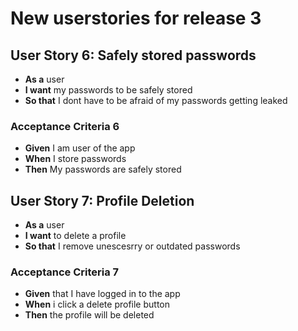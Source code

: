 # New userstories for release 3

## User Story 6: Safely stored passwords

- **As a** user
- **I want** my passwords to be safely stored
- **So that** I dont have to be afraid of my passwords getting leaked

### Acceptance Criteria 6

- **Given** I am user of the app
- **When** I store passwords
- **Then** My passwords are safely stored

## User Story 7: Profile Deletion

- **As a** user
- **I want** to delete a profile
- **So that** I remove unescesrry or outdated passwords

### Acceptance Criteria 7

- **Given** that I have logged in to the app
- **When** i click a delete profile button
- **Then** the profile will be deleted
